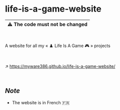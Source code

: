 # life-is-a-game-website

|:warning: The code must not be changed
|--------

<br>

A website for all my « ♟️ Life Is A Game 🎮 » projects

<br>

↗️ https://myware386.github.io/life-is-a-game-website/

<br>

_Note_
-----------------

- The website is in French 🇫🇷
